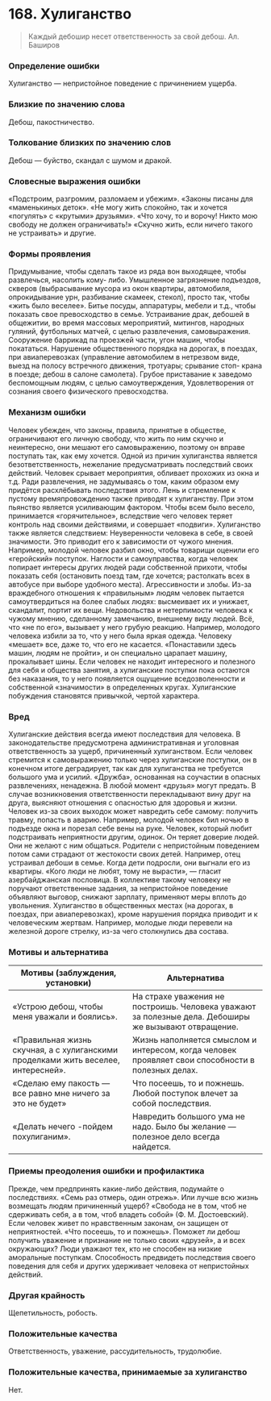 # 168. Хулиганство
> Каждый дебошир несет ответственность за свой дебош.
Ал. Баширов

### Определение ошибки
Хулиганство — непристойное поведение с причинением ущерба.

### Близкие по значению слова
Дебош, пакостничество.

### Толкование близких по значению слов
Дебош — буйство, скандал с шумом и дракой.

### Словесные выражения ошибки
«Подстроим, разгромим, разломаем и убежим».
«Законы писаны для «маменькиных деток».
«Не могу жить спокойно, так и хочется «погулять» с «крутыми» друзьями».
«Что хочу, то и ворочу! Никто мою свободу не должен ограничивать!»
«Скучно жить, если ничего такого не устраивать» и другие.

### Формы проявления
Придумывание, чтобы сделать такое из ряда вон выходящее, чтобы развлечься, насолить кому- либо.
Умышленное загрязнение подъездов, скверов (выбрасывание мусора из окон квартиры, автомобиля, опрокидывание урн, разбивание скамеек, стекол), просто так, чтобы «жить было веселее».
Битье посуды, аппаратуры, мебели и т.д., чтобы показать свое превосходство в семье.
Устраивание драк, дебошей в общежитии, во время массовых мероприятий, митингов, народных гуляний, футбольных матчей, с целью развлечения, самовыражения.
Сооружение баррикад па проезжей части, угон машин, чтобы покататься.
Нарушение общественного порядка на дорогах, в поездах, при авиаперевозках (управление автомобилем в нетрезвом виде, выезд на полосу встречного движения, тротуары; срывание стоп- крана в поезде; дебош в салоне самолета).
Грубое приставание к заведомо беспомощным людям, с целью самоутверждения,
Удовлетворения от сознания своего физического превосходства.

### Механизм ошибки
Человек убежден, что законы, правила, принятые в обществе, ограничивают его личную свободу, что жить по ним скучно и неинтересно, они мешают его самовыражению, поэтому он вправе поступать так, как ему хочется.
Одной из причин хулиганства является безответственность, нежелание предусматривать последствий своих действий. Человек срывает мероприятия, обливает прохожих из окна и т.д. Ради развлечения, не задумываясь о том, каким образом ему придётся расхлёбывать последствия этого.
Лень и стремление к пустому времяпровождению также приводят к хулиганству. При этом пьянство является усиливающим фактором. Чтобы всем было весело, принимается «горячительное», вследствие чего человек теряет контроль над своими действиями, и совершает «подвиги».
Хулиганство также является следствием:
Неуверенности человека в себе, в своей значимости. Это приводит его к зависимости от чужого мнения. Например, молодой человек разбил окно, чтобы товарищи оценили его «геройский» поступок.
Наглости и самоуправства, когда человек попирает интересы других людей ради собственной прихоти, чтобы показать себя (остановить поезд там, где хочется; растолкать всех в автобусе при выборе удобного места).
Агрессивности и злобы. Из-за враждебного отношения к «правильным» людям человек пытается самоутвердиться на более слабых людях: высмеивает их и унижает, скандалит, портит их вещи.
Недовольства и нетерпимости человека к чужому мнению, сделанному замечанию, внешнему виду людей. Всё, что «не по его», вызывает у него грубую реакцию. Например, молодого человека избили за то, что у него была яркая одежда. Человеку «мешает» все, даже то, что его не касается. «Понаставили здесь машин, людям не пройти», и он специально царапает машину, прокалывает шины.
Если человек не находит интересного и полезного для себя и общества занятия, а хулиганские поступки пока остаются без наказания, то у него появляется ощущение вседозволенности и собственной «значимости» в определенных кругах. Хулиганские побуждения становятся привычкой, чертой характера.

### Вред
Хулиганские действия всегда имеют последствия для человека. В законодательстве предусмотрена административная и уголовная ответственность за ущерб, причиненный хулиганством.
Если человек стремится к самовыражению только через хулиганские поступки, он в конечном итоге деградирует, так как для хулиганства не требуется большого ума и усилий.
«Дружба», основанная на соучастии в опасных развлечениях, ненадежна. В любой момент «друзья» могут предать. В случае возникновения ответственности перекладывают вину друг на друга, выясняют отношения с опасностью для здоровья и жизни.
Человек из-за своих выходок может навредить себе самому: получить травму, попасть в аварию. Например, молодой человек бил ночью в подъезде окна и порезал себе вены на руке.
Человек, который любит подстраивать неприятности другим, одинок. Он теряет доверие людей. Они не желают с ним общаться.
Родители с непристойным поведением потом сами страдают от жестокости своих детей. Например, отец устраивал дебоши в семье. Когда дети подросли, они выгнали его из квартиры.
«Кого люди не любят, тому не вырасти», — гласит азербайджанская пословица.
В коллективе такому человеку не поручают ответственные задания, за непристойное поведение объявляют выговор, снижают зарплату, применяют меры вплоть до увольнения.
Хулиганство в общественных местах (на дорогах, в поездах, при авиаперевозках), кроме нарушения порядка приводит и к человеческим жертвам. Например, молодые люди перевели на железной дороге стрелку, из-за чего столкнулись два состава.

### Мотивы и альтернатива
Мотивы (заблуждения, установки) | Альтернатива
---|---
«Устрою дебош, чтобы меня уважали и боялись».	| На страхе уважения не построишь. Человека уважают за полезные дела. Дебоширы же вызывают отвращение.
«Правильная жизнь скучная, а с хулиганскими проделками жить веселее, интересней».	| Жизнь наполняется смыслом и интересом, когда человек проявляет свои способности в полезных делах.
«Сделаю ему пакость — все равно мне ничего за это не будет»	| Что посеешь, то и пожнешь. Любой поступок влечет за собой последствия.
«Делать нечего -пойдем похулиганим».	| Навредить большого ума не надо. Было бы желание — полезное дело всегда найдется.

### Приемы преодоления ошибки и профилактика
Прежде, чем предпринять какие-либо действия, подумайте о последствиях. «Семь раз отмерь, один отрежь». Или лучше всю жизнь возмещать людям причиненный ущерб?
«Свобода не в том, чтоб не сдерживать себя, а в том, чтоб владеть собой» (Ф. М. Достоевский). Если человек живет по нравственным законам, он защищен от неприятностей. «Что посеешь, то и пожнешь».
Поможет ли дебош получить уважение и признание не только своих «друзей», а и всех окружающих?
Люди уважают тех, кто не способен на низкие аморальные поступкам.
Способность предвидеть последствия своего поведения для себя и других удерживает человека от непристойных действий.

### Другая крайность 
Щепетильность, робость.

### Положительные качества 
Ответственность, уважение, рассудительность, трудолюбие.

### Положительные качества, принимаемые за хулиганство 
Нет.
 
